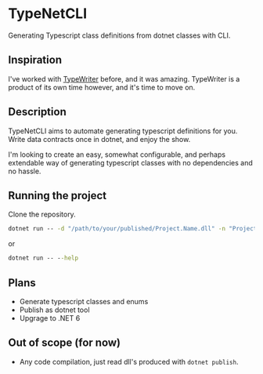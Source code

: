# TypeNetCLI
Generating Typescript class definitions from dotnet classes with CLI.

## Inspiration
I've worked with [TypeWriter](https://frhagn.github.io/Typewriter/) before, and it was amazing. TypeWriter is a product of its own time however, and it's time to move on.

## Description
TypeNetCLI aims to automate generating typescript definitions for you. Write data contracts once in dotnet, and enjoy the show.

I'm looking to create an easy, somewhat configurable, and perhaps extendable way of generating typescript classes with no dependencies and no hassle.

## Running the project
Clone the repository.

``` cmd
dotnet run -- -d "/path/to/your/published/Project.Name.dll" -n "Project.Name.Domain.Enums", "Project.Name.Domain.DataContracts" -o "/path/to/desired/output/directory"
```

or 

``` cmd
dotnet run -- --help
```

## Plans
* Generate typescript classes and enums
* Publish as dotnet tool
* Upgrage to .NET 6

## Out of scope (for now)
* Any code compilation, just read dll's produced with `dotnet publish`.
